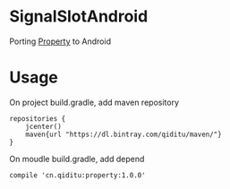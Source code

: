 # SignalSlotAndroid
Porting [Property](https://github.com/chen3/Property) to Android

# Usage

On project build.gradle, add maven repository
```
repositories {
    jcenter()
    maven{url "https://dl.bintray.com/qiditu/maven/"}
}
```
On moudle build.gradle, add depend
```
compile 'cn.qiditu:property:1.0.0'
```

